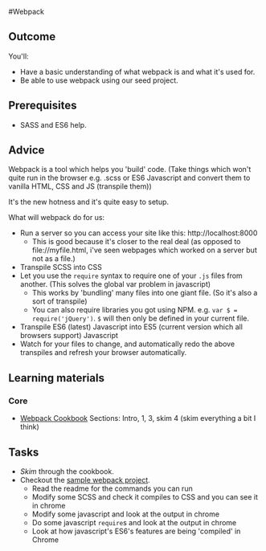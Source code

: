 #Webpack

## Outcome

You'll:

* Have a basic understanding of what webpack is and what it's used for.
* Be able to use webpack using our seed project.

## Prerequisites

* SASS and ES6 help.

## Advice

Webpack is a tool which helps you 'build' code. (Take things which won't quite run in the browser e.g. .scss or ES6 Javascript and convert them to vanilla HTML, CSS and JS (transpile them))

It's the new hotness and it's quite easy to setup.

What will webpack do for us:

* Run a server so you can access your site like this: http://localhost:8000
  * This is good because it's closer to the real deal (as opposed to file://myfile.html, i've seen webpages which worked on a server but not as a file.)
* Transpile SCSS into CSS
* Let you use the `require` syntax to require one of your `.js` files from another. (This solves the global var problem in javascript)
  * This works by 'bundling' many files into one giant file. (So it's also a sort of transpile)
  * You can also require libraries you got using NPM. e.g. `var $ = require('jQuery')`. `$` will then only be defined in your current file.
* Transpile ES6 (latest) Javascript into ES5 (current version which all browsers support) Javascript
* Watch for your files to change, and automatically redo the above transpiles and refresh your browser automatically.

## Learning materials

### Core

* [Webpack Cookbook](https://christianalfoni.github.io/react-webpack-cookbook/index.html) Sections: Intro, 1, 3, skim 4 (skim everything a bit I think)

## Tasks

* *Skim* through the cookbook.
* Checkout the [sample webpack project](https://github.com/richardgill/webpack-seed).
  * Read the readme for the commands you can run
  * Modify some SCSS and check it compiles to CSS and you can see it in chrome
  * Modify some javascript and look at the output in chrome
  * Do some javascript `require`s and look at the output in chrome
  * Look at how javascript's ES6's features are being 'compiled' in Chrome
